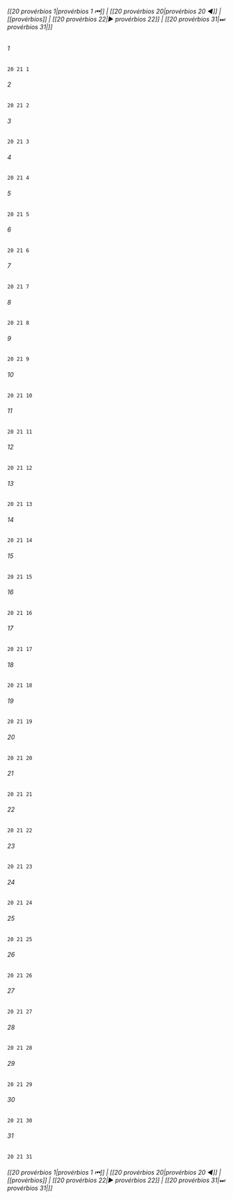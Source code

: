 
###### [[20 provérbios 1|provérbios 1 ⏮]] | [[20 provérbios 20|provérbios 20 ◀]] | [[provérbios]] | [[20 provérbios 22|▶ provérbios 22]] | [[20 provérbios 31|⏭ provérbios 31|]]

###### 1
``` verse
20 21 1 
```
###### 2
``` verse
20 21 2 
```
###### 3
``` verse
20 21 3 
```
###### 4
``` verse
20 21 4 
```
###### 5
``` verse
20 21 5 
```
###### 6
``` verse
20 21 6 
```
###### 7
``` verse
20 21 7 
```
###### 8
``` verse
20 21 8 
```
###### 9
``` verse
20 21 9 
```
###### 10
``` verse
20 21 10 
```
###### 11
``` verse
20 21 11 
```
###### 12
``` verse
20 21 12 
```
###### 13
``` verse
20 21 13 
```
###### 14
``` verse
20 21 14 
```
###### 15
``` verse
20 21 15 
```
###### 16
``` verse
20 21 16 
```
###### 17
``` verse
20 21 17 
```
###### 18
``` verse
20 21 18 
```
###### 19
``` verse
20 21 19 
```
###### 20
``` verse
20 21 20 
```
###### 21
``` verse
20 21 21 
```
###### 22
``` verse
20 21 22 
```
###### 23
``` verse
20 21 23 
```
###### 24
``` verse
20 21 24 
```
###### 25
``` verse
20 21 25 
```
###### 26
``` verse
20 21 26 
```
###### 27
``` verse
20 21 27 
```
###### 28
``` verse
20 21 28 
```
###### 29
``` verse
20 21 29 
```
###### 30
``` verse
20 21 30 
```
###### 31
``` verse
20 21 31 
```

###### [[20 provérbios 1|provérbios 1 ⏮]] | [[20 provérbios 20|provérbios 20 ◀]] | [[provérbios]] | [[20 provérbios 22|▶ provérbios 22]] | [[20 provérbios 31|⏭ provérbios 31|]]

